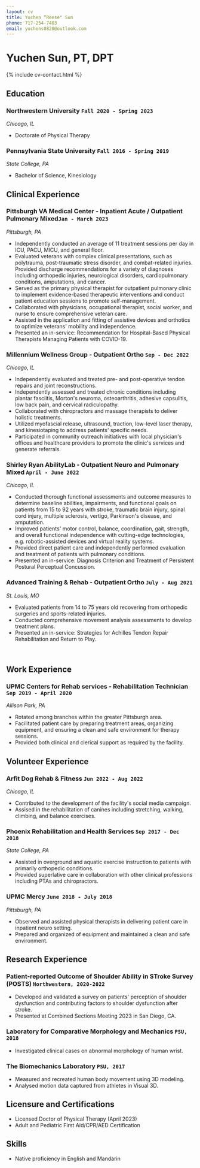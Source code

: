 ```yaml
---
layout: cv
title: Yuchen “Reese" Sun
phone: 717-254-7403
email: yuchens0820@outlook.com
---
```


# Yuchen Sun, PT, DPT

<!--
include contact information from the front matter
Supported arguments:
    - homepage: url, text
    - phone
    - email
-->

{% include cv-contact.html %}


## Education

### **Northwestern University** `Fall 2020 - Spring 2023`

*Chicago, IL*

- Doctorate of Physical Therapy

### **Pennsylvania State University** `Fall 2016 - Spring 2019`

*State College, PA*

- Bachelor of Science, Kinesiology

## Clinical Experience

### Pittsburgh VA Medical Center - Inpatient Acute / Outpatient Pulmonary Mixed`Jan - March 2023`
*Pittsburgh, PA* 

- Independently conducted an average of 11 treatment sessions per day in ICU, PACU, MICU, and general floor.
- Evaluated veterans with complex clinical presentations, such as polytrauma, post-traumatic stress disorder, and combat-related injuries. Provided discharge recommendations for a variety of diagnoses including orthopedic injuries, neurological disorders, cardiopulmonary conditions, amputations, and cancer.
- Served as the primary physical therapist for outpatient pulmonary clinic to implement evidence-based therapeutic interventions and conduct patient education sessions to promote self-management.
- Collaborated with physicians, occupational therapist, social worker, and nurse to ensure comprehensive veteran care.
- Assisted in the application and fitting of assistive devices and orthotics to optimize veterans' mobility and independence.
- Presented an in-service: Recommendation for Hospital-Based Physical Therapists Managing Patients with COVID-19. 

### Millennium Wellness Group - Outpatient Ortho `Sep - Dec 2022`
*Chicago, IL* 

- Independently evaluated and treated pre- and post-operative tendon repairs and joint reconstructions. 
- Independently assessed and treated chronic conditions including plantar fasciitis, Morton's neuroma, osteoarthritis, adhesive capsulitis, low back pain, and cervical radiculopathy.
- Collaborated with chiropractors and massage therapists to deliver holistic treatments.
- Utilized myofascial release, ultrasound, traction, low-level laser therapy, and kinesiotaping to address patients' specific needs.
- Participated in community outreach initiatives with local physician's offices and healthcare providers to promote the clinic's services and generate referrals.

### Shirley Ryan AbilityLab - Outpatient Neuro and Pulmonary Mixed `April - June 2022`
*Chicago, IL* 

- Conducted thorough functional assessments and outcome measures to determine baseline abilities, impairments, and functional goals on patients from 15 to 92 years with stroke, traumatic brain injury, spinal cord injury, multiple sclerosis, vertigo, Parkinson's disease, and amputation.
- Improved patients' motor control, balance, coordination, gait, strength, and overall functional independence with cutting-edge technologies, e.g. robotic-assisted devices and virtual reality systems. 
- Provided direct patient care and independently performed evaluation and treatment of patients with pulmonary conditions. 
- Presented an in-service: Diagnosis Criterion and Treatment of Persistent Postural Perceptual Concussion.

### Advanced Training & Rehab - Outpatient Ortho `July - Aug 2021`
*St. Louis, MO*

- Evaluated patients from 14 to 75 years old recovering from orthopedic surgeries and sports-related injuries.
- Conducted comprehensive movement analysis assessments to develop treatment plans. 
- Presented an in-service: Strategies for Achilles Tendon Repair Rehabilitation and Return to Play. 

<br/>

## Work Experience

### UPMC Centers for Rehab services - Rehabilitation Technician `Sep 2019 - April 2020`
*Allison Park, PA* 

- Rotated among branches within the greater Pittsburgh area.
- Facilitated patient care by preparing treatment areas, organizing equipment, and ensuring a clean and safe environment for therapy sessions.
- Provided both clinical and clerical support as required by the facility.

## Volunteer Experience

### Arfit Dog Rehab & Fitness `Jun 2022 - Aug 2022`
*Chicago, IL*

- Contributed to the development of the facility's social media campaign. 
- Assised in the rehabilitation of canines including stretching, walking, climbing, and balance exercises. 

### Phoenix Rehabilitation and Health Services `Sep 2017 - Dec 2018`
*State College, PA*

- Assisted in overground and aquatic exercise instruction to patients with primarily orthopedic conditions. 
- Provided superlative care in collaboration with other clinical professions including PTAs and chiropractors. 

### UPMC Mercy `June 2018 - July 2018`
*Pittsburgh, PA* 

- Observed and assisted physical therapists in delivering patient care in inpatient neuro setting. 
- Prepared and organized of equipment and maintained a clean and safe environment.

## Research Experience

### **Patient-reported Outcome of Shoulder Ability in STroke Survey (POSTS)** `Northwestern, 2020-2022`
- Developed and validated a survey on patients' perception of shoulder dysfunction and contributing factors to shoulder dysfunction after stroke. 
- Presented at Combined Sections Meeting 2023 in San Diego, CA.

### **Laboratory for Comparative Morphology and Mechanics** `PSU, 2018` 
- Investigated clinical cases on abnormal morphology of human wrist. 

### **The Biomechanics Laboratory** `PSU, 2017`
- Measured and recreated human body movement using 3D modeling.
- Analysed motion data captured from athletes in Visual 3D. 

## Licensure and Certifications

- Licensed Doctor of Physical Therapy (April 2023)
- Adult and Pediatric First Aid/CPR/AED Certification 

## Skills

- Native proficiency in English and Mandarin 

